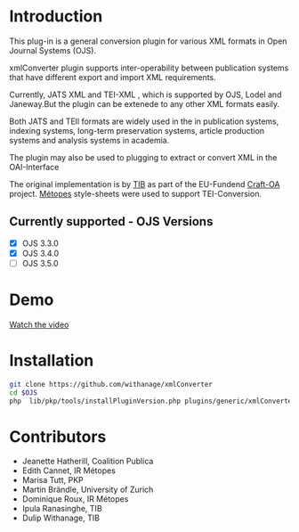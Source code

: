 # Introduction

This plug-in is a general conversion plugin for various XML formats in Open Journal Systems (OJS).

xmlConverter plugin supports inter-operability between publication systems that have different export and import XML requirements.

Currently,  JATS XML and TEI-XML , which is supported by OJS, Lodel and Janeway.But the plugin can be extenede to any other XML formats easily.

Both JATS and TEIl formats are widely used in the in publication systems, indexing systems, long-term preservation systems, article production systems and analysis systems in academia.

The plugin may also be used to  plugging to extract or convert XML in the OAI-Interface

The original implementation is by [TIB](https://www.tib.eu) as part of the EU-Fundend [Craft-OA](https://www.craft-oa.eu/) project. [Métopes](https://www.metopes.fr/metopes.html) style-sheets were used to support TEI-Conversion.

Currently supported - OJS Versions
-
- [X] OJS 3.3.0
- [X]  OJS 3.4.0
- [ ]  OJS 3.5.0

# Demo
[Watch the video](https://github.com/withanage/xmlConverter/raw/refs/heads/stable-3_3_0/examples/demo.webm)


# Installation
```bash
git clone https://github.com/withanage/xmlConverter
cd $OJS
php  lib/pkp/tools/installPluginVersion.php plugins/generic/xmlConverter/version.xml
```

# Contributors
- Jeanette Hatherill, Coalition Publica
- Edith Cannet, IR Métopes
- Marisa Tutt, PKP
- Martin Brändle, University of Zurich
- Dominique Roux, IR Métopes
- Ipula Ranasinghe, TIB
- Dulip Withanage, TIB

